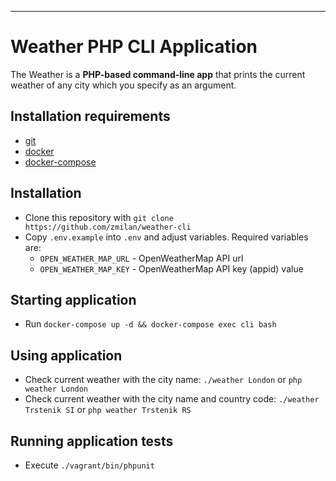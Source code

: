---
# Weather PHP CLI Application

The Weather is a **PHP-based command-line app** that prints the current weather of any city which you specify as an argument.

## Installation requirements
- [git](https://git-scm.com/downloads)
- [docker](https://docs.docker.com/desktop/)
- [docker-compose](https://docs.docker.com/compose/install/)

## Installation
- Clone this repository with `git clone https://github.com/zmilan/weather-cli`
- Copy `.env.example` into `.env` and adjust variables. Required variables are:
    + `OPEN_WEATHER_MAP_URL` - OpenWeatherMap API url
    + `OPEN_WEATHER_MAP_KEY` - OpenWeatherMap API key (appid) value
    
    
## Starting application
- Run `docker-compose up -d && docker-compose exec cli bash`

## Using application
- Check current weather with the city name: `./weather London` or `php weather London`
- Check current weather with the city name and country code:
`./weather Trstenik SI` or `php weather Trstenik RS`

## Running application tests
- Execute `./vagrant/bin/phpunit`